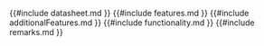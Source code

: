 {{#include datasheet.md }}
{{#include features.md }}
{{#include additionalFeatures.md }}
{{#include functionality.md }}
{{#include remarks.md }}

